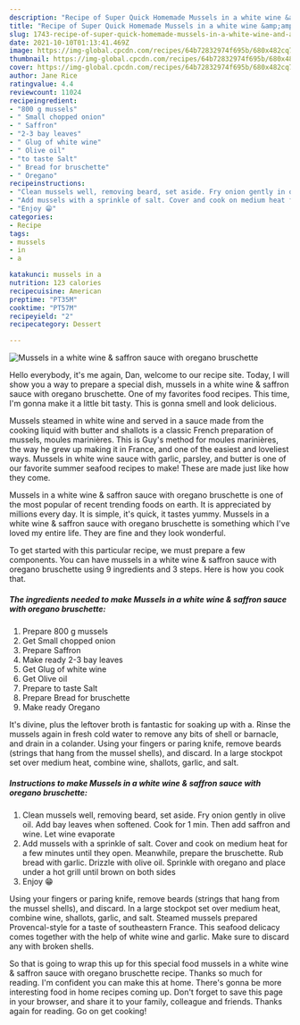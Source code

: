 ```yaml
---
description: "Recipe of Super Quick Homemade Mussels in a white wine &amp;amp; saffron sauce with oregano bruschette"
title: "Recipe of Super Quick Homemade Mussels in a white wine &amp;amp; saffron sauce with oregano bruschette"
slug: 1743-recipe-of-super-quick-homemade-mussels-in-a-white-wine-and-amp-saffron-sauce-with-oregano-bruschette
date: 2021-10-10T01:13:41.469Z
image: https://img-global.cpcdn.com/recipes/64b72832974f695b/680x482cq70/mussels-in-a-white-wine-saffron-sauce-with-oregano-bruschette-recipe-main-photo.jpg
thumbnail: https://img-global.cpcdn.com/recipes/64b72832974f695b/680x482cq70/mussels-in-a-white-wine-saffron-sauce-with-oregano-bruschette-recipe-main-photo.jpg
cover: https://img-global.cpcdn.com/recipes/64b72832974f695b/680x482cq70/mussels-in-a-white-wine-saffron-sauce-with-oregano-bruschette-recipe-main-photo.jpg
author: Jane Rice
ratingvalue: 4.4
reviewcount: 11024
recipeingredient:
- "800 g mussels"
- " Small chopped onion"
- " Saffron"
- "2-3 bay leaves"
- " Glug of white wine"
- " Olive oil"
- "to taste Salt"
- " Bread for bruschette"
- " Oregano"
recipeinstructions:
- "Clean mussels well, removing beard, set aside. Fry onion gently in olive oil. Add bay leaves when softened. Cook for 1 min. Then add saffron and wine. Let wine evaporate"
- "Add mussels with a sprinkle of salt. Cover and cook on medium heat for a few minutes until they open. Meanwhile, prepare the bruschette. Rub bread with garlic. Drizzle with olive oil. Sprinkle with oregano and place under a hot grill until brown on both sides"
- "Enjoy 😁"
categories:
- Recipe
tags:
- mussels
- in
- a

katakunci: mussels in a 
nutrition: 123 calories
recipecuisine: American
preptime: "PT35M"
cooktime: "PT57M"
recipeyield: "2"
recipecategory: Dessert

---
```



![Mussels in a white wine &amp; saffron sauce with oregano bruschette](https://img-global.cpcdn.com/recipes/64b72832974f695b/680x482cq70/mussels-in-a-white-wine-saffron-sauce-with-oregano-bruschette-recipe-main-photo.jpg)

Hello everybody, it's me again, Dan, welcome to our recipe site. Today, I will show you a way to prepare a special dish, mussels in a white wine &amp; saffron sauce with oregano bruschette. One of my favorites food recipes. This time, I'm gonna make it a little bit tasty. This is gonna smell and look delicious.

Mussels steamed in white wine and served in a sauce made from the cooking liquid with butter and shallots is a classic French preparation of mussels, moules marinières. This is Guy&#39;s method for moules marinières, the way he grew up making it in France, and one of the easiest and loveliest ways. Mussels in white wine sauce with garlic, parsley, and butter is one of our favorite summer seafood recipes to make! These are made just like how they come.

Mussels in a white wine &amp; saffron sauce with oregano bruschette is one of the most popular of recent trending foods on earth. It is appreciated by millions every day. It is simple, it's quick, it tastes yummy. Mussels in a white wine &amp; saffron sauce with oregano bruschette is something which I've loved my entire life. They are fine and they look wonderful.


To get started with this particular recipe, we must prepare a few components. You can have mussels in a white wine &amp; saffron sauce with oregano bruschette using 9 ingredients and 3 steps. Here is how you cook that.

<!--inarticleads1-->

##### The ingredients needed to make Mussels in a white wine &amp; saffron sauce with oregano bruschette:

1. Prepare 800 g mussels
1. Get  Small chopped onion
1. Prepare  Saffron
1. Make ready 2-3 bay leaves
1. Get  Glug of white wine
1. Get  Olive oil
1. Prepare to taste Salt
1. Prepare  Bread for bruschette
1. Make ready  Oregano


It&#39;s divine, plus the leftover broth is fantastic for soaking up with a. Rinse the mussels again in fresh cold water to remove any bits of shell or barnacle, and drain in a colander. Using your fingers or paring knife, remove beards (strings that hang from the mussel shells), and discard. In a large stockpot set over medium heat, combine wine, shallots, garlic, and salt. 

<!--inarticleads2-->

##### Instructions to make Mussels in a white wine &amp; saffron sauce with oregano bruschette:

1. Clean mussels well, removing beard, set aside. Fry onion gently in olive oil. Add bay leaves when softened. Cook for 1 min. Then add saffron and wine. Let wine evaporate
1. Add mussels with a sprinkle of salt. Cover and cook on medium heat for a few minutes until they open. Meanwhile, prepare the bruschette. Rub bread with garlic. Drizzle with olive oil. Sprinkle with oregano and place under a hot grill until brown on both sides
1. Enjoy 😁


Using your fingers or paring knife, remove beards (strings that hang from the mussel shells), and discard. In a large stockpot set over medium heat, combine wine, shallots, garlic, and salt. Steamed mussels prepared Provencal-style for a taste of southeastern France. This seafood delicacy comes together with the help of white wine and garlic. Make sure to discard any with broken shells. 

So that is going to wrap this up for this special food mussels in a white wine &amp; saffron sauce with oregano bruschette recipe. Thanks so much for reading. I'm confident you can make this at home. There's gonna be more interesting food in home recipes coming up. Don't forget to save this page in your browser, and share it to your family, colleague and friends. Thanks again for reading. Go on get cooking!
